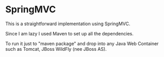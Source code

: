 SpringMVC
=========

This is a straightforward implementation using SpringMVC.

Since I am lazy I used Maven to set up all the dependencies.

To run it just to "maven package" and drop into any Java Web Container
such as Tomcat, JBoss WildFly (nee JBoss AS).
